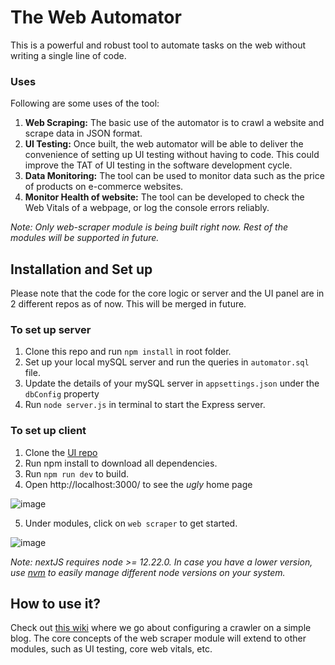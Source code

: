 # The Web Automator

This is a powerful and robust tool to automate tasks on the web without writing a single line of code.   

### Uses
Following are some uses of the tool:
1. **Web Scraping:** The basic use of the automator is to crawl a website and scrape data in JSON format.
2. **UI Testing:** Once built, the web automator will be able to deliver the convenience of setting up UI testing without having to code. This could improve the TAT of UI testing in the software development cycle. 
3. **Data Monitoring:** The tool can be used to monitor data such as the price of products on e-commerce websites. 
4. **Monitor Health of website:** The tool can be developed to check the Web Vitals of a webpage, or log the console errors reliably.

*Note: Only web-scraper module is being built right now. Rest of the modules will be supported in future.* 

## Installation and Set up
Please note that the code for the core logic or server and the UI panel are in 2 different repos as of now. This will be merged in future. 

### To set up server 
1. Clone this repo and run `npm install` in root folder. 
2. Set up your local mySQL server and run the queries in `automator.sql` file.
3. Update the details of your mySQL server in `appsettings.json` under the `dbConfig` property
4. Run `node server.js` in terminal to start the Express server.

### To set up client
1. Clone the [UI repo](https://github.com/Sanjay-George/Web-Automator-Panel)
2. Run npm install to download all dependencies.
3. Run `npm run dev` to build.
4. Open http://localhost:3000/ to see the *ugly* home page

![image](https://user-images.githubusercontent.com/10389062/157643060-4a901ba3-ad89-4f57-90ab-81e5944bfebb.png)

5. Under modules, click on `web scraper` to get started. 

![image](https://user-images.githubusercontent.com/10389062/157642936-7b597311-8185-4ab2-b1d2-6be0f52196ce.png)

*Note: nextJS requires node >= 12.22.0. In case you have a lower version, use [nvm](https://github.com/nvm-sh/nvm) to easily manage different node versions on your system.* 




## How to use it?

Check out [this wiki](https://github.com/Sanjay-George/Web-Automator/wiki/Setting-up-a-simple-crawler) where we go about configuring a crawler on a simple blog. The core concepts of the web scraper module will extend to other modules, such as UI testing, core web vitals, etc.
